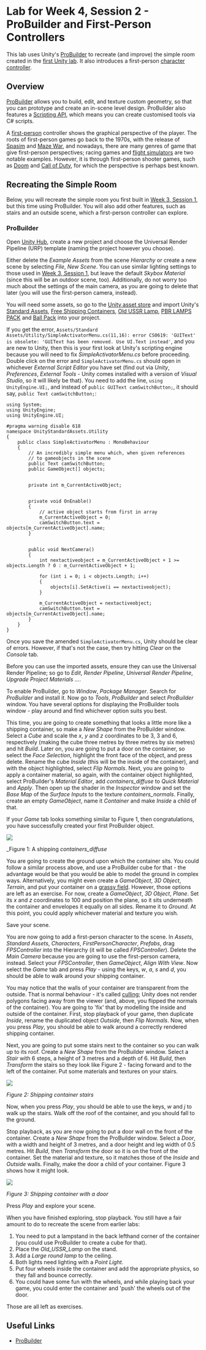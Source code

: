 # Lab for Week 4, Session 2 - ProBuilder and First-Person Controllers

This lab uses Unity's [ProBuilder](https://unity3d.com/unity/features/worldbuilding/probuilder) to recreate (and improve) the simple room created in the [first Unity lab](./week3Session1.md). It also introduces a first-person [character controller](https://docs.unity3d.com/Manual/class-CharacterController.html).

## Overview

[ProBuilder](https://unity3d.com/unity/features/worldbuilding/probuilder) allows you to build, edit, and texture custom geometry, so that you can prototype and create an in-scene level design. ProBuilder also features a [Scripting API](https://docs.unity3d.com/Packages/com.unity.probuilder@4.2/manual/api.html), which means you can create customised tools via C# scripts.

A [first-person](https://en.wikipedia.org/wiki/First-person_(video_games)) controller shows the graphical perspective of the player. The roots of first-person games go back to the 1970s, with the release of [Spasim](https://en.wikipedia.org/wiki/Spasim) and [Maze War](https://en.wikipedia.org/wiki/Maze_War), and nowadays, there are many genres of game that give first-person perspectives; racing games and [flight simulators](https://en.wikipedia.org/wiki/Amateur_flight_simulation#Flight_simulators) are two notable examples.  However, it is through first-person shooter games, such as [Doom](https://en.wikipedia.org/wiki/Doom_(franchise)) and [Call of Duty](https://en.wikipedia.org/wiki/Call_of_Duty), for which the perspective is perhaps best known.

## Recreating the Simple Room

Below, you will recreate the simple room you first built in [Week 3, Session 1](https://github.com/glowkeeper/P3D/blob/week3/docs/labs/week3Session1.md), but this time using ProBuilder. You will also add other features, such as stairs and an outside scene, which a first-person controller can explore.

### ProBuilder

Open [Unity Hub](https://docs.unity3d.com/Manual/GettingStartedUnityHub.html), create a new project and choose the Universal Render Pipeline (URP) template (naming the project however you choose).

Either delete the _Example Assets_ from the scene _Hierarchy_ or create a new scene by selecting _File_, _New Scene_. You can use similar lighting settings to those used in [Week 3, Session 1](https://github.com/glowkeeper/P3D/blob/week3/docs/labs/week3Session1.md), but leave the default _Skybox Material_ (since this will be an outdoor scene, too). Additionally, do not worry too much about the settings of the main camera, as you are going to delete that later (you will use the first-person camera, instead).

You will need some assets, so go to the [Unity asset store](https://assetstore.unity.com/) and import Unity's [Standard Assets](https://assetstore.unity.com/packages/essentials/asset-packs/standard-assets-for-unity-2018-4-32351), [Free Shipping Containers](https://assetstore.unity.com/packages/3d/environments/industrial/free-shipping-containers-18315), [Old USSR Lamp](https://assetstore.unity.com/packages/3d/props/electronics/old-ussr-lamp-110400), [PBR LAMPS PACK](https://assetstore.unity.com/packages/3d/props/interior/free-pbr-lamps-70181) and [Ball Pack](https://assetstore.unity.com/packages/3d/props/ball-pack-446) into your project.

If you get the error, `Assets/Standard Assets/Utility/SimpleActivatorMenu.cs(11,16): error CS0619: 'GUIText' is obsolete: 'GUIText has been removed. Use UI.Text instead'`, and you are new to Unity, then this is your first look at Unity's scripting engine because you will need to fix _SimpleActivatorMenu.cs_ before proceeding. Double click on the error and `SimpleActivatorMenu.cs` should open in whichever _External Script Editor_ you have set (find out via _Unity_, _Preferences_, _External Tools_ - Unity comes installed with a version of _Visual Studio_, so it will likely be that). You need to add the line, `using UnityEngine.UI;`, and instead of `public GUIText camSwitchButton;`, it should say, `public Text camSwitchButton;`:

```
using System;
using UnityEngine;
using UnityEngine.UI;

#pragma warning disable 618
namespace UnityStandardAssets.Utility
{
    public class SimpleActivatorMenu : MonoBehaviour
    {
        // An incredibly simple menu which, when given references
        // to gameobjects in the scene
        public Text camSwitchButton;
        public GameObject[] objects;


        private int m_CurrentActiveObject;


        private void OnEnable()
        {
            // active object starts from first in array
            m_CurrentActiveObject = 0;
            camSwitchButton.text = objects[m_CurrentActiveObject].name;
        }


        public void NextCamera()
        {
            int nextactiveobject = m_CurrentActiveObject + 1 >= objects.Length ? 0 : m_CurrentActiveObject + 1;

            for (int i = 0; i < objects.Length; i++)
            {
                objects[i].SetActive(i == nextactiveobject);
            }

            m_CurrentActiveObject = nextactiveobject;
            camSwitchButton.text = objects[m_CurrentActiveObject].name;
        }
    }
}
```

Once you save the amended `SimpleActivatorMenu.cs`, Unity should be clear of errors. However, if that's not the case, then try hitting _Clear_ on the _Console_ tab.

Before you can use the imported assets, ensure they can use the Universal Render Pipeline; so go to _Edit_, _Render Pipeline_, _Universal Render Pipeline_, _Upgrade Project Materials ..._.

To enable ProBuilder, go to _Window_, _Package Manager_. Search for _ProBuilder_ and install it. Now go to _Tools_, _ProBuilder_ and select _ProBuilder_ window. You have several options for displaying the ProBuilder tools window - play around and find whichever option suits you best.

This time, you are going to create something that looks a little more like a shipping container, so make a _New Shape_ from the ProBuilder window. Select a _Cube_ and scale the _x_, _y_ and _z_ coordinates to be 3, 3 and 6, respectively (making the cube three metres by three metres by six metres) and hit _Build_. Later on, you are going to put a door on the container, so select the _Face Selection_, highlight the front face of the object, and press delete. Rename the cube _Inside_ (this will be the inside of the container), and with the object highlighted, select _Flip Normals_. Next, you are going to apply a container material, so again, with the container object highlighted, select ProBuilder's _Material Editor_, add _containers_diffuse_ to _Quick Material_ and _Apply_. Then open up the shader in the _Inspector_ window and set the _Base Map_ of the _Surface Inputs_ to the texture _containers_normals_. Finally, create an empty _GameObject_, name it _Container_ and make _Inside_ a child of that.

If your _Game_ tab looks something similar to Figure 1, then congratulations, you have successfully created your first ProBuilder object.

![](./images/shippingContainerPro.png)

_Figure 1: A shipping _containers_diffuse_

You are going to create the ground upon which the container sits. You could follow a similar process above, and use a ProBuilder cube for that - the advantage would be that you would be able to model the ground in complex ways. Alternatively, you might even create a _GameObject_, _3D Object_, _Terrain_, and put your container on a [grassy field](https://docs.unity3d.com/Manual/terrain-Grass.html). However, those options are left as an exercise. For now, create a _GameObject_, _3D Object_, _Plane_. Set its _x_ and _z_ coordinates to 100 and position the plane, so it sits underneath the container and envelopes it equally on all sides. Rename it to _Ground_. At this point, you could apply whichever material and texture you wish.

Save your scene.

You are now going to add a first-person character to the scene. In _Assets_, _Standard Assets_, _Characters_, _FirstPersonCharacter_, _Prefabs_, drag _FPSController_ into the Hierarchy (it will be called _FPSController_). Delete the _Main Camera_ because you are going to use the first-person camera, instead. Select your _FPSController_, then _GameObject_, _Align With View_. Now select the _Game_ tab and press _Play_ - using the keys, _w_, _a_, _s_ and _d_, you should be able to walk around your shipping container.

You may notice that the walls of your container are transparent from the outside. That is normal behaviour - it's called [culling](https://docs.unity3d.com/Manual/SL-CullAndDepth.html); Unity does not render polygons facing away from the viewer (and, above, you flipped the normals of the container). You are going to 'fix' that by modelling the inside and outside of the container. First, stop playback of your game, then duplicate _Inside_, rename the duplicated object _Outside_, then _Flip Normals_.  Now, when you press _Play_, you should be able to walk around a correctly rendered shipping container.

Next, you are going to put some stairs next to the container so you can walk up to its roof. Create a _New Shape_ from the ProBuilder window. Select a _Stair_ with 6 steps, a height of 3 metres and a depth of 6. Hit _Build_, then _Transform_ the stairs so they look like Figure 2 - facing forward and to the left of the container. Put some materials and textures on your stairs.

![](./images/shippingContainerStairs.png)

_Figure 2: Shipping container stairs_

Now, when you press _Play_, you should be able to use the keys, _w_ and _j_ to walk up the stairs. Walk off the roof of the container, and you should fall to the ground.

Stop playback, as you are now going to put a door wall on the front of the container. Create a _New Shape_ from the ProBuilder window. Select a _Door_, with a width and height of 3 metres, and a door height and leg width of 0.5 metres. Hit _Build_, then _Transform_ the door so it is on the front of the container. Set the material and texture, so it matches those of the _Inside_ and _Outside_ walls. Finally, make the door a child of your container. Figure 3 shows how it might look.

![](./images/shippingContainerDoor.png)

_Figure 3: Shipping container with a door_

Press _Play_ and explore your scene.

When you have finished exploring, stop playback. You still have a fair amount to do to recreate the scene from earlier labs:

1. You need to put a lampstand in the back lefthand corner of the container (you could use ProBuilder to create a cube for that).
2. Place the _Old_USSR_Lamp_ on the stand.
3. Add a _Large round lamp_ to the ceiling.
4. Both lights need lighting with a _Point Light_.
5. Put four wheels inside the container and add the appropriate physics, so they fall and bounce correctly.
6. You could have some fun with the wheels, and while playing back your game, you could enter the container and 'push' the wheels out of the door.

Those are all left as exercises.

## Useful Links

+ [ProBuilder](https://unity3d.com/unity/features/worldbuilding/probuilder)
